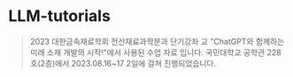 # LLM-tutorials

> 2023 대한금속재료학회 전산재료과학분과 단기강좌 교 "ChatGPT와 함께하는 미래 소재 개발의 시작!"에서 사용된 수업 자료 입니다.
> 국민대학교 공학관 228호(2층)에서 2023.08.16~17 2일에 걸쳐 진행되었습니다.
